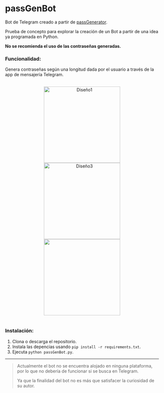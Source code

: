 # passGenBot
Bot de Telegram creado a partir de [passGenerator](https://github.com/JoseZurita1991/passGenerator).

Prueba de concepto para explorar la creación de un Bot a partir de una idea ya programada en Python.

**No se recomienda el uso de las contraseñas generadas.**

### Funcionalidad:
Genera contraseñas según una longitud dada por el usuario a través de la app de mensajería Telegram.

<br>
<div align=center>
<img src="https://i.postimg.cc/KvM69ffB/Dise-o-1.png" alt="Diseño1" width="250">

<br>

<img src="https://i.postimg.cc/281ZgbL4/Dise-o-3.png" alt="Diseño3" width="250">

<br>

<img src="https://media.giphy.com/media/v1.Y2lkPTc5MGI3NjExYzQ0Nmxia3JyMmdzM3FueW03eW5wcmtkZHE0bTZ4aWViM3NkZ3RmMyZlcD12MV9pbnRlcm5hbF9naWZfYnlfaWQmY3Q9Zw/0hGhQ6mAVIEIPdG5h9/giphy.gif" width="250">
<br>
</div>
<br>

### Instalación:

1. Clona o descarga el repositorio.
2. Instala las depencias usando `pip install -r requirements.txt`.
3. Ejecuta `python passGenBot.py`.

---

>Actualmente el bot no se encuentra alojado en ninguna plataforma, por lo que no debería de funcionar si se busca en Telegram.
>
>Ya que la finalidad del bot no es más que satisfacer la curiosidad de su autor.